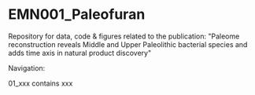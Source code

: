 # EMN001_Paleofuran
Repository for data, code &amp; figures related to the publication: "Paleome reconstruction reveals Middle and Upper Paleolithic bacterial species and adds time axis in natural product discovery"

Navigation:

01_xxx contains xxx 

